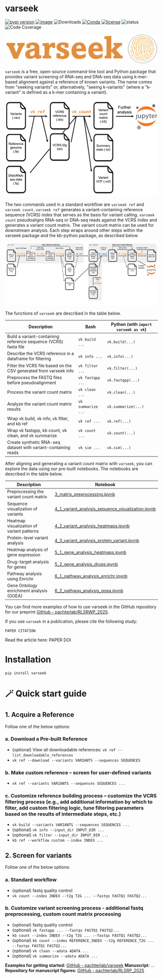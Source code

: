 # varseek
[![pypi version](https://img.shields.io/pypi/v/varseek)](https://pypi.org/project/varseek)
[![image](https://anaconda.org/bioconda/varseek/badges/version.svg)](https://anaconda.org/bioconda/varseek)
![Downloads](https://static.pepy.tech/personalized-badge/varseek?period=total&units=international_system&left_color=grey&right_color=brightgreen&left_text=downloads)
[![Conda](https://img.shields.io/conda/dn/bioconda/varseek?logo=Anaconda)](https://anaconda.org/bioconda/varseek)
[![license](https://img.shields.io/pypi/l/varseek)](LICENSE)
![status](https://github.com/pachterlab/varseek/actions/workflows/ci.yml/badge.svg)
![Code Coverage](https://img.shields.io/badge/Coverage-83%25-green.svg)

![alt text](https://github.com/pachterlab/varseek/blob/main/figures/logo.png?raw=true)

`varseek` is a free, open-source command-line tool and Python package that provides variant screening of RNA-seq and DNA-seq data using k-mer-based alignment against a reference of known variants. The name comes from "seeking variants" or, alternatively, "seeing k-variants" (where a "k-variant" is defined as a k-mer containing a variant).
  
![alt text](https://github.com/pachterlab/varseek/blob/main/figures/varseek_overview_simple.png?raw=true)

The two commands used in a standard workflow are `varseek ref` and `varseek count`. `varseek ref` generates a variant-containing reference sequence (VCRS) index that serves as the basis for variant calling. `varseek count` pseudoaligns RNA-seq or DNA-seq reads against the VCRS index and generates a variant count matrix. The variant count matrix can be used for downstream analysis. Each step wraps around other steps within the varseek package and the kb-python package, as described below.

![alt text](https://github.com/pachterlab/varseek/blob/main/figures/varseek_overview.png?raw=true)

The functions of `varseek` are described in the table below.

| Description                                                       | Bash              | Python (with `import varseek as vk`) |
|-------------------------------------------------------------------|-------------------|--------------------------------------|
| Build a variant-containing reference sequence (VCRS) fasta file   | `vk build ...`    | `vk.build(...)`                      |
| Describe the VCRS reference in a dataframe for filtering          | `vk info ...`     | `vk.info(...)`                       |
| Filter the VCRS file based on the CSV generated from varseek info | `vk filter ...`   | `vk.filter(...)`                     |
| Preprocess the FASTQ files before pseudoalignment                 | `vk fastqpp ...`  | `vk.fastqpp(...)`                    |
| Process the variant count matrix                                  | `vk clean ...`    | `vk.clean(...)`                      |
| Analyze the variant count matrix results                          | `vk summarize ...`| `vk.summarize(...)`                  |
| Wrap vk build, vk info, vk filter, and kb ref                     | `vk ref ...`      | `vk.ref(...)`                        |
| Wrap vk fastqpp, kb count, vk clean, and vk summarize             | `vk count ...`    | `vk.count(...)`                      |
| Create synthetic RNA-seq dataset with variant-containing reads    | `vk sim ...`      | `vk.sim(...)`                        |

After aligning and generating a variant count matrix with `varseek`, you can explore the data using our pre-built notebooks. The notebooks are described in the table below.

| Description                                   | Notebook                                                                 |
|-----------------------------------------------|--------------------------------------------------------------------------------------|
| Preprocessing the variant count matrix        | [3_matrix_preprocessing.ipynb](./3_matrix_preprocessing.ipynb)                       |
| Sequence visualization of variants            | [4_1_variant_analysis_sequence_visualization.ipynb](./4_1_variant_analysis_sequence_visualization.ipynb) |
| Heatmap visualization of variant patterns     | [4_2_variant_analysis_heatmaps.ipynb](./4_2_variant_analysis_heatmaps.ipynb)       |
| Protein-level variant analysis                | [4_3_variant_analysis_protein_variant.ipynb](./4_3_variant_analysis_protein_variant.ipynb) |
| Heatmap analysis of gene expression           | [5_1_gene_analysis_heatmaps.ipynb](./5_1_gene_analysis_heatmaps.ipynb)               |
| Drug-target analysis for genes                | [5_2_gene_analysis_drugs.ipynb](./5_2_gene_analysis_drugs.ipynb)                     |
| Pathway analysis using Enrichr                | [6_1_pathway_analysis_enrichr.ipynb](./6_1_pathway_analysis_enrichr.ipynb)           |
| Gene Ontology enrichment analysis (GOEA)      | [6_2_pathway_analysis_goea.ipynb](./6_2_pathway_analysis_goea.ipynb)                 |

You can find more examples of how to use varseek in the GitHub repository for our preprint [GitHub - pachterlab/RLSRWP_2025](https://github.com/pachterlab/RLSRWP_2025.git).

    
If you use `varseek` in a publication, please cite the following study:    
```
PAPER CITATION
```
Read the article here: PAPER DOI  

# Installation
```bash
pip install varseek
```

# 🪄 Quick start guide
## 1. Acquire a Reference

Follow one of the below options:

### a. Download a Pre-built Reference
- (optional) View all downloadable references: `vk ref --list_downloadable_references`
- `vk ref --download --variants VARIANTS --sequences SEQUENCES`

### b. Make custom reference – screen for user-defined variants
- `vk ref --variants VARIANTS --sequences SEQUENCES ...`

### c. Customize reference building process – customize the VCRS filtering process (e.g., add additional information by which to filter, add custom filtering logic, tune filtering parameters based on the results of intermediate steps, etc.)
- `vk build --variants VARIANTS --sequences SEQUENCES ...`
- (optional) `vk info --input_dir INPUT_DIR ...`
- (optional) `vk filter --input_dir INPUT_DIR ...`
- `kb ref --workflow custom --index INDEX ...`


## 2. Screen for variants

Follow one of the below options:

### a. Standard workflow
- (optional) fastq quality control
- `vk count --index INDEX --t2g T2G ... --fastqs FASTQ1 FASTQ2...`

### b. Customize variant screening process - additional fastq preprocessing, custom count matrix processing
- (optional) fastq quality control
- (optional) `vk fastqpp ... --fastqs FASTQ1 FASTQ2...`
- `kb count --index INDEX --t2g T2G ... --fastqs FASTQ1 FASTQ2...`
- (optional) `kb count --index REFERENCE_INDEX --t2g REFERENCE_T2G ... --fastqs FASTQ1 FASTQ2...`
- (optional) `vk clean --adata ADATA ...`
- (optional) `vk summarize --adata ADATA ...`


**Examples for getting started:** [GitHub - pachterlab/varseek](https://github.com/pachterlab/varseek-examples.git)
**Manuscript**: ...
**Repository for manuscript figures**: [GitHub - pachterlab/RLSRP_2025](https://github.com/pachterlab/RLSRP_2025.git)
